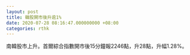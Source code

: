```yaml
---
layout: post
title: 韓股開市後升逾1%
date: 2020-07-28 08:16:47.000000000 +08:00
categories: rthk
---
```


南韓股市上升。首爾綜合指數開市後15分鐘報2246點，升28點，升幅1.28%。
